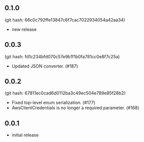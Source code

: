 ## 0.1.0

(git hash: 66c0c792ffe13847c6f7cac7022934054a42aa34)

- new release

## 0.0.3

(git hash: fd1c234bfd070c57e9b1f1b0fa781cc0e8f7c25a)

- Updated JSON converter. (#187)

## 0.0.2

(git hash: 67811ec0cad6d0112ba3c49ec504e789e85f28b2)

- Fixed top-level enum serialization. (#177)
- AwsClientCredentials is no longer a required parameter. (#168)

## 0.0.1
- initial release

